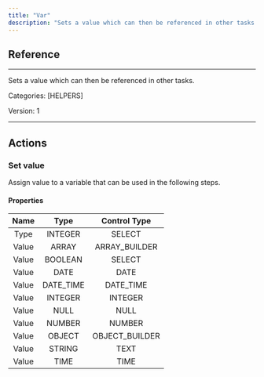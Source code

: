 ```yaml
---
title: "Var"
description: "Sets a value which can then be referenced in other tasks."
---
```

## Reference
<hr />

Sets a value which can then be referenced in other tasks.


Categories: [HELPERS]


Version: 1

<hr />






## Actions


### Set value
Assign value to a variable that can be used in the following steps.

#### Properties

|      Name      |     Type     |     Control Type     |
|:--------------:|:------------:|:--------------------:|
| Type | INTEGER | SELECT  |
| Value | ARRAY | ARRAY_BUILDER  |
| Value | BOOLEAN | SELECT  |
| Value | DATE | DATE  |
| Value | DATE_TIME | DATE_TIME  |
| Value | INTEGER | INTEGER  |
| Value | NULL | NULL  |
| Value | NUMBER | NUMBER  |
| Value | OBJECT | OBJECT_BUILDER  |
| Value | STRING | TEXT  |
| Value | TIME | TIME  |




